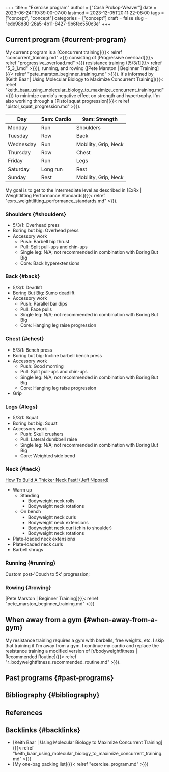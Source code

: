 +++
title = "Exercise program"
author = ["Cash Prokop-Weaver"]
date = 2023-06-24T19:39:00-07:00
lastmod = 2023-12-05T20:11:22-08:00
tags = ["concept", "concept"]
categories = ["concept"]
draft = false
slug = "ede98d80-26a5-4b11-8427-9b6fec550c3e"
+++

## Current program {#current-program}

My current program is a [Concurrent training]({{< relref "concurrent_training.md" >}}) consisting of [Progressive overload]({{< relref "progressive_overload.md" >}}) resistance training ([5/3/1]({{< relref "5_3_1.md" >}})), running, and rowing ([Pete Marston | Beginner Training]({{< relref "pete_marston_beginner_training.md" >}})). It's informed by [Keith Baar | Using Molecular Biology to Maximize Concurrent Training]({{< relref "keith_baar_using_molecular_biology_to_maximize_concurrent_training.md" >}}) to minimize cardio's negative effect on strength and hypertrophy. I'm also working through a [Pistol squat progression]({{< relref "pistol_squat_progression.md" >}}).

| Day       | 5am: Cardio | 9am: Strength        |
|-----------|-------------|----------------------|
| Monday    | Run         | Shoulders            |
| Tuesday   | Row         | Back                 |
| Wednesday | Run         | Mobility, Grip, Neck |
| Thursday  | Row         | Chest                |
| Friday    | Run         | Legs                 |
| Saturday  | Long run    | Rest                 |
| Sunday    | Rest        | Mobility, Grip, Neck |

My goal is to get to the Intermediate level as described in [ExRx | Weightlifting Performance Standards]({{< relref "exrx_weightlifting_performance_standards.md" >}}).


### Shoulders {#shoulders}

-   5/3/1: Overhead press
-   Boring but big: Overhead press
-   Accessory work
    -   Push: Barbell hip thrust
    -   Pull: Split pull-ups and chin-ups
    -   Single leg: N/A; not recommended in combination with Boring But Big
    -   Core: Back hyperextensions


### Back {#back}

-   5/3/1: Deadlift
-   Boring But Big: Sumo deadlift
-   Accessory work
    -   Push: Parallel bar dips
    -   Pull: Face pulls
    -   Single leg: N/A; not recommended in combination with Boring But Big
    -   Core: Hanging leg raise progression


### Chest {#chest}

-   5/3/1: Bench press
-   Boring but big: Incline barbell bench press
-   Accessory work
    -   Push: Good morning
    -   Pull: Split pull-ups and chin-ups
    -   Single leg: N/A; not recommended in combination with Boring But Big
    -   Core: Hanging leg raise progression
-   Grip


### Legs {#legs}

-   5/3/1: Squat
-   Boring but big: Squat
-   Accessory work
    -   Push: Skull crushers
    -   Pull: Lateral dumbbell raise
    -   Single leg: N/A; not recommended in combination with Boring But Big
    -   Core: Weighted side bend


### Neck {#neck}

[How To Build A Thicker Neck Fast! (Jeff Nippard)](https://youtube.com/watch?v=gimeRpdqWQw)

-   Warm up
    -   Standing
        -   Bodyweight neck rolls
        -   Bodyweight neck rotations
    -   On bench
        -   Bodyweight neck curls
        -   Bodyweight neck extensions
        -   Bodyweight neck curl (chin to shoulder)
        -   Bodyweight neck rotations
-   Plate-loaded neck extensions
-   Plate-loaded neck curls
-   Barbell shrugs


### Running {#running}

Custom post-'Couch to 5k' progression;


### Rowing {#rowing}

[Pete Marston | Beginner Training]({{< relref "pete_marston_beginner_training.md" >}})


## When away from a gym {#when-away-from-a-gym}

My resistance training requires a gym with barbells, free weights, etc. I skip that training if I'm away from a gym. I continue my cardio and replace the resistance training a modified version of [r/bodyweightfitness | Recommended Routine]({{< relref "r_bodyweightfitness_recommended_routine.md" >}}).


## Past programs {#past-programs}


## Bibliography {#bibliography}

## References

<style>.csl-entry{text-indent: -1.5em; margin-left: 1.5em;}</style><div class="csl-bib-body">
</div>


## Backlinks {#backlinks}

-   [Keith Baar | Using Molecular Biology to Maximize Concurrent Training]({{< relref "keith_baar_using_molecular_biology_to_maximize_concurrent_training.md" >}})
-   [My one-bag packing list]({{< relref "exercise_program.md" >}})
